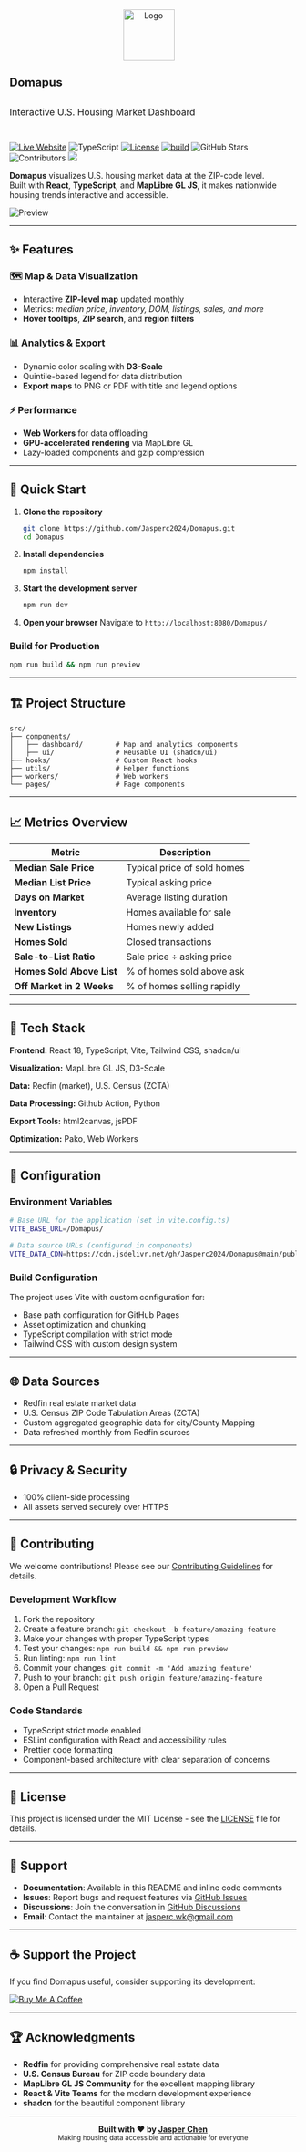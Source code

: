 <p align="center" style="margin: 0;">
  <span style="display: inline-block; vertical-align: middle;">
    <img src="https://jasperc2024.github.io/Domapus//android-chrome-512x512.png" width="90" alt="Logo" style="margin-right: 10px;">
  </span>
  <span style="display: inline-block; vertical-align: middle; text-align: left;">
    <h2 style="font-size: 20px; line-height: 1;">Domapus</h2><br>
    <span style="font-size: 16px; font-weight: normal; line-height: 1;">Interactive U.S. Housing Market Dashboard</span>
  </span>
</p>
<br>

[![Live Website](https://img.shields.io/badge/Live-Website-2596BE)](https://jasperc2024.github.io/Domapus/)
![TypeScript](https://img.shields.io/badge/TypeScript-3178C6?logo=typescript&logoColor=white&style=flat)
[![License](https://img.shields.io/badge/License-MIT-green)](https://github.com/Jasperc2024/Domapus/blob/main/LICENSE.md)
[![build](https://github.com/Jasperc2024/Domapus/actions/workflows/pages/pages-build-deployment/badge.svg)](https://github.com/Jasperc2024/Domapus/actions/workflows/pages/pages-build-deployment)
![GitHub Stars](https://img.shields.io/github/stars/Jasperc2024/Domapus?style=flat)
![Contributors](https://img.shields.io/github/contributors/Jasperc2024/Domapus?style=flat)
[![](https://data.jsdelivr.com/v1/package/gh/Jasperc2024/Domapus/badge)](https://www.jsdelivr.com/package/gh/Jasperc2024/Domapus)


**Domapus** visualizes U.S. housing market data at the ZIP-code level.  
Built with **React**, **TypeScript**, and **MapLibre GL JS**, it makes nationwide housing trends interactive and accessible.

![Preview](https://jasperc2024.github.io/Domapus/preview.png)

---

## ✨ Features

### 🗺️ Map & Data Visualization
- Interactive **ZIP-level map** updated monthly  
- Metrics: *median price, inventory, DOM, listings, sales, and more*  
- **Hover tooltips**, **ZIP search**, and **region filters**  

### 📊 Analytics & Export
- Dynamic color scaling with **D3-Scale**  
- Quintile-based legend for data distribution  
- **Export maps** to PNG or PDF with title and legend options  

### ⚡ Performance
- **Web Workers** for data offloading  
- **GPU-accelerated rendering** via MapLibre GL  
- Lazy-loaded components and gzip compression

---

## 🚀 Quick Start

1. **Clone the repository**

   ```bash
   git clone https://github.com/Jasperc2024/Domapus.git
   cd Domapus
   ```

2. **Install dependencies**

   ```bash
   npm install
   ```

3. **Start the development server**

   ```bash
   npm run dev
   ```

4. **Open your browser**
   Navigate to `http://localhost:8080/Domapus/`

### Build for Production

```bash
npm run build && npm run preview
```

---

## 🏗️ Project Structure

```
src/
├── components/
│   ├── dashboard/        # Map and analytics components
│   ├── ui/               # Reusable UI (shadcn/ui)
├── hooks/                # Custom React hooks
├── utils/                # Helper functions
├── workers/              # Web workers
└── pages/                # Page components

```

---

## 📈 Metrics Overview

| Metric                    | Description                 |
| ------------------------- | --------------------------- |
| **Median Sale Price**     | Typical price of sold homes |
| **Median List Price**     | Typical asking price        |
| **Days on Market**        | Average listing duration    |
| **Inventory**             | Homes available for sale    |
| **New Listings**          | Homes newly added           |
| **Homes Sold**            | Closed transactions         |
| **Sale-to-List Ratio**    | Sale price ÷ asking price   |
| **Homes Sold Above List** | % of homes sold above ask   |
| **Off Market in 2 Weeks** | % of homes selling rapidly  |

---

## 🧠 Tech Stack
**Frontend:** React 18, TypeScript, Vite, Tailwind CSS, shadcn/ui

**Visualization:** MapLibre GL JS, D3-Scale

**Data:** Redfin (market), U.S. Census (ZCTA)

**Data Processing:** Github Action, Python

**Export Tools:** html2canvas, jsPDF

**Optimization:** Pako, Web Workers

---

## 🔧 Configuration

### Environment Variables

```bash
# Base URL for the application (set in vite.config.ts)
VITE_BASE_URL=/Domapus/

# Data source URLs (configured in components)
VITE_DATA_CDN=https://cdn.jsdelivr.net/gh/Jasperc2024/Domapus@main/public/data/
```

### Build Configuration

The project uses Vite with custom configuration for:

- Base path configuration for GitHub Pages
- Asset optimization and chunking
- TypeScript compilation with strict mode
- Tailwind CSS with custom design system

---

## 🌐 Data Sources

-  Redfin real estate market data
-  U.S. Census ZIP Code Tabulation Areas (ZCTA)
-  Custom aggregated geographic data for city/County Mapping
-  Data refreshed monthly from Redfin sources

---

## 🔒 Privacy & Security

* 100% client-side processing
* All assets served securely over HTTPS

---

## 🤝 Contributing

We welcome contributions! Please see our [Contributing Guidelines](CONTRIBUTING.md) for details.

### Development Workflow

1. Fork the repository
2. Create a feature branch: `git checkout -b feature/amazing-feature`
3. Make your changes with proper TypeScript types
4. Test your changes: `npm run build && npm run preview`
5. Run linting: `npm run lint`
6. Commit your changes: `git commit -m 'Add amazing feature'`
7. Push to your branch: `git push origin feature/amazing-feature`
8. Open a Pull Request

### Code Standards

- TypeScript strict mode enabled
- ESLint configuration with React and accessibility rules
- Prettier code formatting
- Component-based architecture with clear separation of concerns

---

## 📝 License

This project is licensed under the MIT License - see the [LICENSE](LICENSE) file for details.

---

## 🙋 Support

- **Documentation**: Available in this README and inline code comments
- **Issues**: Report bugs and request features via [GitHub Issues](https://github.com/Jasperc2024/Domapus/issues)
- **Discussions**: Join the conversation in [GitHub Discussions](https://github.com/Jasperc2024/Domapus/discussions)
- **Email**: Contact the maintainer at [jasperc.wk@gmail.com](mailto:jasperc.wk@gmail.com)

---

## ☕ Support the Project

If you find Domapus useful, consider supporting its development:

[![Buy Me A Coffee](https://img.shields.io/badge/Buy%20Me%20A%20Coffee-Support-orange?style=flat&logo=buy-me-a-coffee)](https://buymeacoffee.com/JasperC)

---

## 🏆 Acknowledgments

- **Redfin** for providing comprehensive real estate data
- **U.S. Census Bureau** for ZIP code boundary data
- **MapLibre GL JS Community** for the excellent mapping library
- **React & Vite Teams** for the modern development experience
- **shadcn** for the beautiful component library

---

<div align="center">
  <strong>Built with ❤️ by <a href="https://github.com/Jasperc2024">Jasper Chen</a></strong>
  <br>
  <sub>Making housing data accessible and actionable for everyone</sub>
</div>
